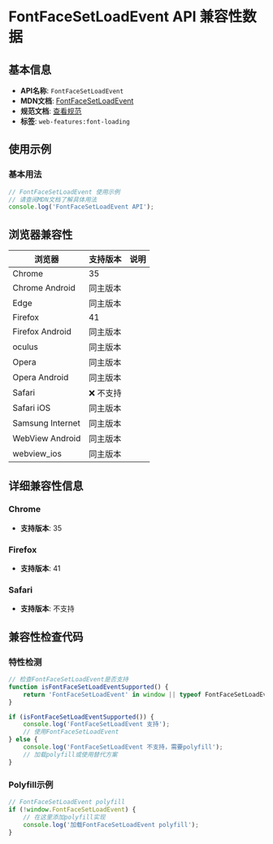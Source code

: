 # FontFaceSetLoadEvent API 兼容性数据

## 基本信息

- **API名称**: `FontFaceSetLoadEvent`
- **MDN文档**: [FontFaceSetLoadEvent](https://developer.mozilla.org/docs/Web/API/FontFaceSetLoadEvent)
- **规范文档**: [查看规范](https://drafts.csswg.org/css-font-loading/#fontfacesetloadevent)
- **标签**: `web-features:font-loading`

## 使用示例

### 基本用法

```javascript
// FontFaceSetLoadEvent 使用示例
// 请查阅MDN文档了解具体用法
console.log('FontFaceSetLoadEvent API');
```

## 浏览器兼容性

| 浏览器 | 支持版本 | 说明 |
|--------|----------|------|
| Chrome | 35 |  |
| Chrome Android | 同主版本 |  |
| Edge | 同主版本 |  |
| Firefox | 41 |  |
| Firefox Android | 同主版本 |  |
| oculus | 同主版本 |  |
| Opera | 同主版本 |  |
| Opera Android | 同主版本 |  |
| Safari | ❌ 不支持 |  |
| Safari iOS | 同主版本 |  |
| Samsung Internet | 同主版本 |  |
| WebView Android | 同主版本 |  |
| webview_ios | 同主版本 |  |

## 详细兼容性信息

### Chrome

- **支持版本**: 35

### Firefox

- **支持版本**: 41

### Safari

- **支持版本**: 不支持

## 兼容性检查代码

### 特性检测

```javascript
// 检查FontFaceSetLoadEvent是否支持
function isFontFaceSetLoadEventSupported() {
    return 'FontFaceSetLoadEvent' in window || typeof FontFaceSetLoadEvent !== 'undefined';
}

if (isFontFaceSetLoadEventSupported()) {
    console.log('FontFaceSetLoadEvent 支持');
    // 使用FontFaceSetLoadEvent
} else {
    console.log('FontFaceSetLoadEvent 不支持，需要polyfill');
    // 加载polyfill或使用替代方案
}
```

### Polyfill示例

```javascript
// FontFaceSetLoadEvent polyfill
if (!window.FontFaceSetLoadEvent) {
    // 在这里添加polyfill实现
    console.log('加载FontFaceSetLoadEvent polyfill');
}
```

